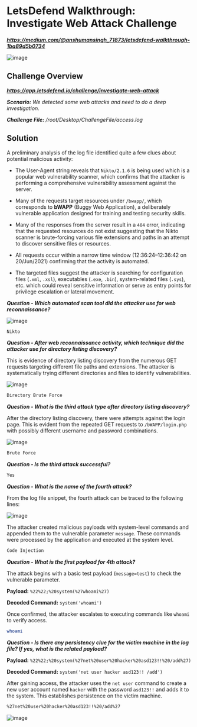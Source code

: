 # LetsDefend Walkthrough: Investigate Web Attack Challenge
***https://medium.com/@anshumansingh_71873/letsdefend-walkthrough-1ba89d5b0734***

![image](https://github.com/user-attachments/assets/aff5fdbf-ed40-4167-a876-0ac530b89def)

## Challenge Overview
***https://app.letsdefend.io/challenge/investigate-web-attack***

***Scenario:** We detected some web attacks and need to do a deep investigation.*

***Challenge File:** /root/Desktop/ChallengeFile/access.log*

## Solution
A preliminary analysis of the log file identified quite a few clues about potential malicious activity:

- The User-Agent string reveals that `Nikto/2.1.6` is being used which is a popular web vulnerability scanner, which confirms that the attacker is performing a comprehensive vulnerability assessment against the server.

- Many of the requests target resources under `/bwapp/`, which corresponds to **bWAPP** (Buggy Web Application), a deliberately vulnerable application designed for training and testing security skills.

- Many of the responses from the server result in a `404` error, indicating that the requested resources do not exist suggesting that the Nikto scanner is brute-forcing various file extensions and paths in an attempt to discover sensitive files or resources.

- All requests occur within a narrow time window (12:36:24–12:36:42 on 20/Jun/2021) confirming that the activity is automated.

- The targeted files suggest the attacker is searching for configuration files (`.xml`, `.xsl`), executables (`.exe`, `.bin`), system-related files (`.sys`), etc. which could reveal sensitive information or serve as entry points for privilege escalation or lateral movement.

***Question - Which automated scan tool did the attacker use for web reconnaissance?***

![image](https://github.com/user-attachments/assets/c61d1063-2c4f-42ad-ba8c-831c27341ab4)

```bash
Nikto
```

***Question - After web reconnaissance activity, which technique did the attacker use for
directory listing discovery?***

This is evidence of directory listing discovery from the numerous GET requests targeting different file paths and extensions. The attacker is systematically trying different directories and files to identify vulnerabilities.

![image](https://github.com/user-attachments/assets/4dc8a4bc-2af0-4437-ba3b-e3434fa9c6ef)

```bash
Directory Brute Force
```

***Question - What is the third attack type after directory listing discovery?***

After the directory listing discovery, there were attempts against the login page. This is evident from the repeated GET requests to `/bWAPP/login.php` with possibly different username and password combinations.

![image](https://github.com/user-attachments/assets/96abdc3e-e924-4483-87f3-71a0484f13d9)

```bash
Brute Force
```

***Question - Is the third attack successful?***

```bash
Yes
```

***Question - What is the name of the fourth attack?***

From the log file snippet, the fourth attack can be traced to the following lines:

![image](https://github.com/user-attachments/assets/c6367296-14cf-4ecd-9a39-e4973d872d5d)

The attacker created malicious payloads with system-level commands and appended them to the vulnerable parameter `message`. These commands were processed by the application and executed at the system level.

```bash
Code Injection
```

***Question - What is the first payload for 4th attack?***

The attack begins with a basic test payload (`message=test`) to check the vulnerable parameter.

**Payload:** `%22%22;%20system(%27whoami%27)`

**Decoded Command:** `system('whoami')`

Once confirmed, the attacker escalates to executing commands like `whoami` to verify access.

```bash
whoami
```

***Question - Is there any persistency clue for the victim machine in the log file? If yes, what is the related payload?***

**Payload:** `%22%22;%20system(%27net%20user%20hacker%20asd123!!%20/add%27)`

**Decoded Command:** `system('net user hacker asd123!! /add')`

After gaining access, the attacker uses the `net user` command to create a new user account named `hacker` with the password `asd123!!` and adds it to the system. This establishes persistence on the victim machine.

```bash
%27net%20user%20hacker%20asd123!!%20/add%27
```

![image](https://github.com/user-attachments/assets/5ee21925-e845-41da-b055-7107500c6a94)
